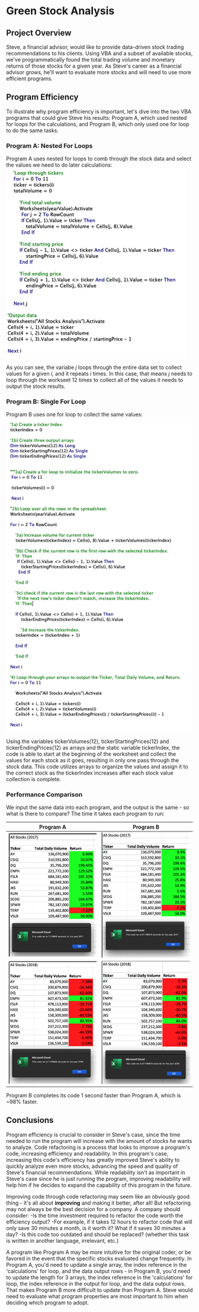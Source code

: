 # Green Stock Analysis

## Project Overview
Steve, a financial advisor, would like to provide data-driven stock trading recommendations to his clients. Using VBA and a subset of available stocks, we've programmatically found the total trading volume and monetary returns of those stocks for a given year. As Steve's career as a financial advisor grows, he'll want to evaluate more stocks and will need to use more efficient programs. 

## Program Efficiency
To illustrate why program efficiency is important, let's dive into the two VBA programs that could give Steve his results: Program A, which used nested for loops for the calculations, and Program B, which only used one for loop to do the same tasks.

### Program A: Nested For Loops

Program A uses nested for loops to comb through the stock data and select the values we need to do later calculations:
![Program A code](https://github.com/kaileymd/stock-analysis/blob/main/Resources/Program%20A%20code.png)

As you can see, the variabe *j* loops through the entire data set to collect values for a given *i*, and it repeats *i* times. In this case, that means *j* needs to loop through the workseet 12 times to collect all of the values it needs to output the stock results.

### Program B: Single For Loop

Program B uses one for loop to collect the same values:
![Program B code](https://github.com/kaileymd/stock-analysis/blob/main/Resources/Program%20B%20code.png)

Using the variables tickerVolumes(12), tickerStartingPrices(12) and tickerEndingPrices(12) as arrays and the static variable tickerIndex, the code is able to start at the beginning of the worksheet and collect the values for each stock as it goes, resulting in only one pass through the stock data. This code utilizes arrays to organize the values and assign it to the correct stock as the tickerIndex increases after each stock value collection is complete.

### Performance Comparison
We input the same data into each program, and the output is the same - so what is there to compare? The time it takes each program to run:

| Program A | Program B |
|:---------:|:---------:|
|![Nested_Loops_2017](https://github.com/kaileymd/stock-analysis/blob/main/Resources/Nested_Loops_2017.png)|![VBA_Challenge_2017](https://github.com/kaileymd/stock-analysis/blob/main/Resources/VBA_Challenge_2017.png)|
|![Nested_For_Loops_2018](https://github.com/kaileymd/stock-analysis/blob/main/Resources/Nested_Loops_2018.png)|![VBA_Challenge_2018](https://github.com/kaileymd/stock-analysis/blob/main/Resources/VBA_Challenge_2018.png)|

Program B completes its code 1 second faster than Program A, which is ~98% faster.

## Conclusions

Program efficiency is crucial to consider in Steve's case, since the time needed to run the program will increase with the amount of stocks he wants to analyze. Code refactoring is a process that looks to improve a program's code, increasing efficiency and readability. In this program's case, increasing this code's efficiency has greatly improved Steve's ability to quickly analyze even more stocks, advancing the speed and quality of Steve's financial recommendations. While readability isn't as important in Steve's case since he is just running the program, improving readability will help him if he decides to expand the capability of this program in the future.

Improving code through code refactoring may seem like an obviously good thing - it's all about **improving** and making it better, after all! But refactoring may not always be the best decision for a company. A company should consider:
-Is the time investment required to refactor the code worth the efficiency output?
  -For example, if it takes 12 hours to refactor code that will only save 30 minutes a month, is it worth it? What if it saves 30 minutes a day?
-Is this code too outdated and should be replaced? (whether this task is written in another language, irrelevant, etc.)

A program like Program A may be more intuitive for the original coder, or be favored in the event that the specific stocks evaluated change frequently. In Program A, you'd need to update a single array, the index reference in the 'calculations' for loop, and the data output rows - in Program B, you'd need to update the length for 3 arrays, the index reference in the 'calculations' for loop, the index reference in the output for loop, and the data output rows. That makes Program B more difficult to update than Program A. Steve would need to evaluate what program properties are most important to him when deciding which program to adopt.
